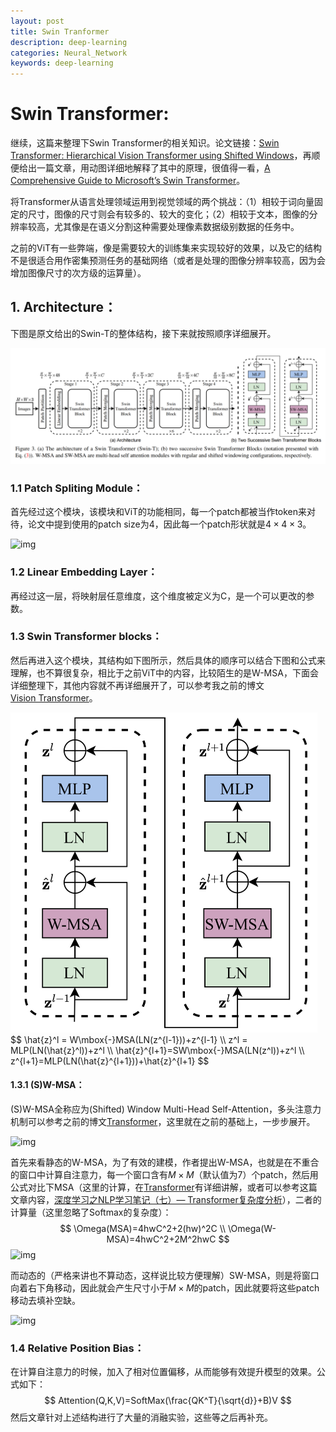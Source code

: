 ```yaml
---
layout: post
title: Swin Tranformer
description: deep-learning
categories: Neural_Network
keywords: deep-learning
---
```


# Swin Transformer:

继续，这篇来整理下Swin Transformer的相关知识。论文链接：<a href="">Swin Transformer: Hierarchical Vision Transformer using Shifted Windows</a>，再顺便给出一篇文章，用动图详细地解释了其中的原理，很值得一看，<a href='https://towardsdatascience.com/a-comprehensive-guide-to-swin-transformer-64965f89d14c'>A Comprehensive Guide to Microsoft’s Swin Transformer</a>。

将Transformer从语言处理领域运用到视觉领域的两个挑战：（1）相较于词向量固定的尺寸，图像的尺寸则会有较多的、较大的变化；（2）相较于文本，图像的分辨率较高，尤其像是在语义分割这种需要处理像素数据级别数据的任务中。

之前的ViT有一些弊端，像是需要较大的训练集来实现较好的效果，以及它的结构不是很适合用作密集预测任务的基础网络（或者是处理的图像分辨率较高，因为会增加图像尺寸的次方级的运算量）。

## 1. Architecture：

下图是原文给出的Swin-T的整体结构，接下来就按照顺序详细展开。

![image-20220613162217040](https://raw.githubusercontent.com/Mateguo1/Pictures/master/img/image-20220613162217040.png)

### 1.1 Patch Spliting Module：

首先经过这个模块，该模块和ViT的功能相同，每一个patch都被当作token来对待，论文中提到使用的patch size为4，因此每一个patch形状就是$4\times 4\times3$。

![img](https://miro.medium.com/max/1400/1*0MDU8PIJ-wS_fpz-48xGJQ.gif)



### 1.2 Linear Embedding Layer：

再经过这一层，将映射层任意维度，这个维度被定义为C，是一个可以更改的参数。

### 1.3 Swin Transformer blocks：

然后再进入这个模块，其结构如下图所示，然后具体的顺序可以结合下图和公式来理解，也不算很复杂，相比于之前ViT中的内容，比较陌生的是W-MSA，下面会详细整理下，其他内容就不再详细展开了，可以参考我之前的博文<a href="https://mateguo1.github.io/2021/11/18/ViT/">Vision Transformer</a>。

<img src="https://raw.githubusercontent.com/Mateguo1/Pictures/master/img/image-20220613163923065.png" alt="image-20220613163923065" style="zoom:50%;" />
$$
\hat{z}^l = W\mbox{-}MSA(LN(z^{l-1}))+z^{l-1}
\\
z^l = MLP(LN(\hat{z}^l))+z^l
\\
\hat{z}^{l+1}=SW\mbox{-}MSA(LN(z^l))+z^l
\\
z^{l+1}=MLP(LN(\hat{z}^{l+1}))+\hat{z}^{l+1}
$$

#### 1.3.1 (S)W-MSA：

(S)W-MSA全称应为(Shifted) Window Multi-Head Self-Attention，多头注意力机制可以参考之前的博文<a href="https://mateguo1.github.io/2021/11/15/transformer/">Transformer</a>，这里就在之前的基础上，一步步展开。

![img](https://miro.medium.com/max/1400/1*XbTV-X6eZ8iXEvhsl04N8Q.gif)

首先来看静态的W-MSA，为了有效的建模，作者提出W-MSA，也就是在不重合的窗口中计算自注意力，每一个窗口含有$M\times M$（默认值为7）个patch，然后用公式对比下MSA（这里的计算，在<a href="https://mateguo1.github.io/2021/11/15/transformer/">Transformer</a>有详细讲解，或者可以参考这篇文章内容，<a href="https://blog.csdn.net/Jeremy_lf/article/details/115874662">深度学习之NLP学习笔记（七）— Transformer复杂度分析</a>），二者的计算量（这里忽略了Softmax的复杂度）：
$$
\Omega(MSA)=4hwC^2+2(hw)^2C
\\
\Omega(W-MSA)=4hwC^2+2M^2hwC
$$
![img](https://miro.medium.com/max/1400/1*qJ6egEhj-KtW1MAJ-sxwxQ.gif)

而动态的（严格来讲也不算动态，这样说比较方便理解）SW-MSA，则是将窗口向着右下角移动，因此就会产生尺寸小于$M\times M$的patch，因此就要将这些patch移动去填补空缺。

![img](https://miro.medium.com/max/1400/1*sincgodQpiqGet67un55rg.gif)

### 1.4 Relative Position Bias：

在计算自注意力的时候，加入了相对位置偏移，从而能够有效提升模型的效果。公式如下：
$$
Attention(Q,K,V)=SoftMax(\frac{QK^T}{\sqrt{d}}+B)V
$$
然后文章针对上述结构进行了大量的消融实验，这些等之后再补充。
